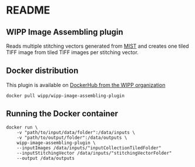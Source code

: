 # README

## WIPP Image Assembling plugin

Reads multiple stitching vectors generated from [MIST](https://github.com/usnistgov/MIST) and creates one tiled TIFF image from tiled TIFF images per stitching vector.

## Docker distribution

This plugin is available on [DockerHub from the WIPP organization](https://hub.docker.com/r/wipp/wipp-image-assembling-plugin)
```shell
docker pull wipp/wipp-image-assembling-plugin
```

## Running the Docker container

```shell
docker run \
    -v "path/to/input/data/folder":/data/inputs \
    -v "path/to/output/folder":/data/outputs \
    wipp-image-assembling-plugin \
    --inputImages /data/inputs/"inputCollectionTiledFolder"  
    --inputStitchingVector /data/inputs/"stitchingVectorFolder" 
    --output /data/outputs
 ```   